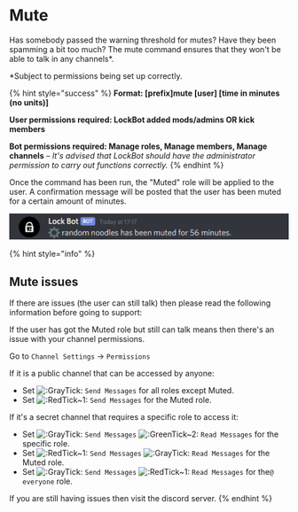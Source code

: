 # Mute

Has somebody passed the warning threshold for mutes? Have they been spamming a bit too much? The mute command ensures that they won't be able to talk in any channels\*.

\*Subject to permissions being set up correctly.

{% hint style="success" %}
**Format: \[prefix\]mute \[user\] \[time in minutes \(no units\)\]**

**User permissions required: LockBot added mods/admins OR kick members**

**Bot permissions required: Manage roles, Manage members, Manage channels** – _It's advised that LockBot should have the administrator permission to carry out functions correctly._
{% endhint %}

Once the command has been run, the "Muted" role will be applied to the user. A confirmation message will be posted that the user has been muted for a certain amount of minutes.

![The confirmation of a mute.](../.gitbook/assets/image%20%283%29.png)

{% hint style="info" %}
## Mute issues

If there are issues \(the user can still talk\) then please read the following information before going to support:

If the user has got the Muted role but still can talk means then there's an issue with your channel permissions.

Go to `Channel Settings` -&gt; `Permissions`

If it is a public channel that can be accessed by anyone:

* Set ![:GrayTick:](https://cdn.discordapp.com/emojis/452773421294813185.png?v=1) `Send Messages` for all roles except Muted.
* Set ![:RedTick~1:](https://cdn.discordapp.com/emojis/375575883097833483.png?v=1) `Send Messages` for the Muted role.

If it's a secret channel that requires a specific role to access it:

* Set ![:GrayTick:](https://cdn.discordapp.com/emojis/452773421294813185.png?v=1) `Send Messages` ![:GreenTick~2:](https://cdn.discordapp.com/emojis/375576212568801280.png?v=1) `Read Messages` for the specific role.
* Set ![:RedTick~1:](https://cdn.discordapp.com/emojis/375575883097833483.png?v=1) `Send Messages` ![:GrayTick:](https://cdn.discordapp.com/emojis/452773421294813185.png?v=1) `Read Messages` for the Muted role.
* Set ![:GrayTick:](https://cdn.discordapp.com/emojis/452773421294813185.png?v=1) `Send Messages` ![:RedTick~1:](https://cdn.discordapp.com/emojis/375575883097833483.png?v=1) `Read Messages` for  the`@​everyone` role.

If you are still having issues then visit the discord server.
{% endhint %}

